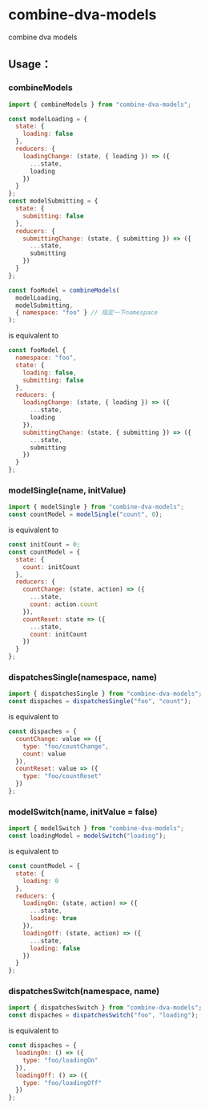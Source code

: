 # combine-dva-models

combine dva models

## Usage：

### combineModels

```javascript
import { combineModels } from "combine-dva-models";

const modelLoading = {
  state: {
    loading: false
  },
  reducers: {
    loadingChange: (state, { loading }) => ({
      ...state,
      loading
    })
  }
};
const modelSubmitting = {
  state: {
    submitting: false
  },
  reducers: {
    submittingChange: (state, { submitting }) => ({
      ...state,
      submitting
    })
  }
};

const fooModel = combineModels(
  modelLoading,
  modelSubmitting,
  { namespace: "foo" } // 指定一下namespace
);
```

is equivalent to

```javascript
const fooModel {
  namespace: "foo",
  state: {
    loading: false,
    submitting: false
  },
  reducers: {
    loadingChange: (state, { loading }) => ({
      ...state,
      loading
    }),
    submittingChange: (state, { submitting }) => ({
      ...state,
      submitting
    })
  }
};
```

### modelSingle(name, initValue)

```javascript
import { modelSingle } from "combine-dva-models";
const countModel = modelSingle("count", 0);
```

is equivalent to

```javascript
const initCount = 0;
const countModel = {
  state: {
    count: initCount
  },
  reducers: {
    countChange: (state, action) => ({
      ...state,
      count: action.count
    }),
    countReset: state => ({
      ...state,
      count: initCount
    })
  }
};
```

### dispatchesSingle(namespace, name)

```javascript
import { dispatchesSingle } from "combine-dva-models";
const dispaches = dispatchesSingle("foo", "count");
```

is equivalent to

```javascript
const dispaches = {
  countChange: value => ({
    type: "foo/countChange",
    count: value
  }),
  countReset: value => ({
    type: "foo/countReset"
  })
};
```

### modelSwitch(name, initValue = false)

```javascript
import { modelSwitch } from "combine-dva-models";
const loadingModel = modelSwitch("loading");
```

is equivalent to

```javascript
const countModel = {
  state: {
    loading: 0
  },
  reducers: {
    loadingOn: (state, action) => ({
      ...state,
      loading: true
    }),
    loadingOff: (state, action) => ({
      ...state,
      loading: false
    })
  }
};
```

### dispatchesSwitch(namespace, name)

```javascript
import { dispatchesSwitch } from "combine-dva-models";
const dispaches = dispatchesSwitch("foo", "loading");
```

is equivalent to

```javascript
const dispaches = {
  loadingOn: () => ({
    type: "foo/loadingOn"
  }),
  loadingOff: () => ({
    type: "foo/loadingOff"
  })
};
```
